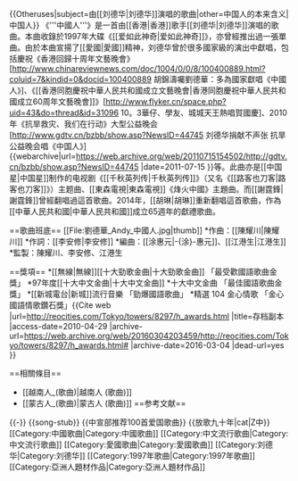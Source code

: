 {{Otheruses|subject=由[[刘德华|刘德华]]演唱的歌曲|other=中国人的本来含义|中国人}}
《'''中國人'''》是一首由[[香港|香港]]歌手[[刘德华|刘德华]]演唱的歌曲。本曲收錄於1997年大碟《[[爱如此神奇|爱如此神奇]]》，亦曾經推出過一張單曲。由於本曲宣揚了[[愛國|愛國]]精神，刘德华曾於很多國家級的演出中獻唱，包括慶祝《香港回歸十周年文藝晚會》<ref>[http://www.chinareviewnews.com/doc/1004/0/0/8/100400889.html?coluid=7&kindid=0&docid=100400889 胡錦濤囑劉德華：多為國家獻唱《中國人》]</ref>、《[[香港同胞慶祝中華人民共和國成立文藝晚會|香港同胞慶祝中華人民共和國成立60周年文藝晚會]]》<ref>[http://www.flyker.cn/space.php?uid=43&do=thread&id=31096 10。3華仔、學友、城城天王熱唱賀國慶]</ref>、2010年《抗旱救灾、我们在行动》大型公益晚会<ref>[http://www.gdtv.cn/bzbb/show.asp?NewsID=44745  刘德华捐献不声张 抗旱公益晚会唱《中国人》] {{webarchive|url=https://web.archive.org/web/20110715154502/http://gdtv.cn/bzbb/show.asp?NewsID=44745 |date=2011-07-15 }}</ref>等。此曲亦是[[中国星|中国星]]制作的电视剧《[[千秋英列传|千秋英列传]]》（又名《[[路客也刀客|路客也刀客]]》）主题曲、[[東森電視|東森電視]]《烽火中國》主題曲。而[[謝霆鋒|謝霆鋒]]曾經翻唱過這首歌曲。2014年，[[胡琳|胡琳]]重新翻唱這首歌曲，作為[[中華人民共和國|中華人民共和國]]成立65週年的獻禮歌曲。

==歌曲班底==
[[File:劉德華_Andy_中國人.jpg|thumb]]
*作曲：[[陳耀川|陳耀川]]
*作詞：[[李安修|李安修]]
*編曲：[[涂惠元|-{涂}-惠元]]、[[江港生|江港生]]
*監製：陳耀川、李安修、江港生

==獎項==
*[[無線|無線]][[十大勁歌金曲|十大勁歌金曲]] 「最受歡國語歌曲金獎」
*97年度[[十大中文金曲|十大中文金曲]]
*十大中文金曲 「最佳國語歌曲金獎」 
*[[新城電台|新城]]流行音樂 「勁爆國語歌曲」
*精選 104 金心情歌 「金心國語情歌鑽石獎」<ref>{{Cite web |url=http://reocities.com/Tokyo/towers/8297/h_awards.html |title=存档副本 |access-date=2010-04-29 |archive-url=https://web.archive.org/web/20160304203459/http://reocities.com/Tokyo/towers/8297/h_awards.html# |archive-date=2016-03-04 |dead-url=yes }}</ref>

==相關條目==
* [[越南人_(歌曲)|越南人 (歌曲)]]
* [[蒙古人_(歌曲)|蒙古人 (歌曲)]]
==参考文献==
<div class="references-small">
<references></references>
</div>

{{-}}
{{song-stub}}
{{中宣部推荐100首爱国歌曲}}
{{放歌九十年|cat|Z中}}
[[Category:中國歌曲|Category:中國歌曲]]
[[Category:中文流行歌曲|Category:中文流行歌曲]]
[[Category:愛國歌曲|Category:愛國歌曲]]
[[Category:刘德华|Category:刘德华]]
[[Category:1997年歌曲|Category:1997年歌曲]]
[[Category:亞洲人題材作品|Category:亞洲人題材作品]]